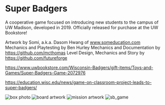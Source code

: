 # Super Badgers

A cooperative game focused on introducing new students to the campus of UW Madison, developed in 2019. 
Officially released for purchase at the UW Bookstore!

Artwork by Somi, a.k.a. Dasom Hwang of www.someducation.com
Mechanics and Playtesting by Ben Hurley
Mechanics and Documentation by https://github.com/mcthomas
Level Design, Mechanics and Story by https://github.com/futureforge

https://www.uwbookstore.com/Wisconsin-Badgers/gift-items/Toys-and-Games/Super-Badgers-Game-2072976

https://education.wisc.edu/news/game-on-classroom-project-leads-to-super-badgers/

![box photo](https://user-images.githubusercontent.com/22134944/162643402-5f1d55b1-fdb0-48e2-9313-40803474dff6.jpg)
![board artwork](https://user-images.githubusercontent.com/22134944/162643405-65d3a35c-3492-45c5-9274-d1927d5fd3f5.jpg)
![mission artwork](https://user-images.githubusercontent.com/22134944/162643411-80b4162d-e56c-4d84-9879-1161152d4a2f.jpg)
![sb_game](https://user-images.githubusercontent.com/22134944/162643414-917fcdc3-1252-4a26-87f5-d9948f4b1756.jpg)
